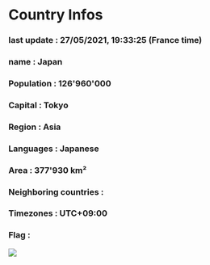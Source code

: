 # Country  Infos
### last update : 27/05/2021, 19:33:25 (France time)

### name : Japan
### Population : 126'960'000
### Capital : Tokyo
### Region : Asia
### Languages : Japanese
### Area : 377'930 km²
### Neighboring countries : 
### Timezones : UTC+09:00

### Flag :
![](https://restcountries.eu/data/jpn.svg)